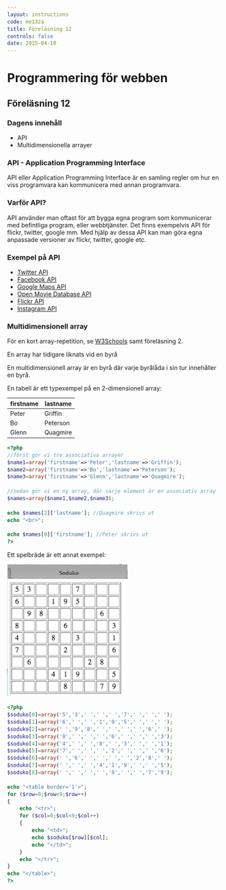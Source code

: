 ```yaml
---
layout: instructions
code: me132a
title: Föreläsning 12
controls: false
date: 2015-04-10
---
```


# Programmering för webben

## Föreläsning 12

### Dagens innehåll

- API
- Multidimensionella arrayer

### API - Application Programming Interface

API eller Application Programming Interface är en samling regler om hur en viss programvara kan kommunicera med annan programvara.

### Varför API?

API använder man oftast för att bygga egna program som kommunicerar med befintliga program, eller webbtjänster. Det finns exempelvis API för flickr, twitter, google mm. Med hjälp av dessa API kan man göra egna anpassade versioner av flickr, twitter, google etc.

### Exempel på API

- [Twitter API](https://dev.twitter.com/rest/public)
- [Facebook API](https://developers.facebook.com)
- [Google Maps API](https://developers.google.com/maps/web/)
- [Open Movie Database API](http://www.omdbapi.com)
- [Flickr API](https://www.flickr.com/services/api/)
- [Instagram API](https://www.instagram.com/developer/)

### Multidimensionell array

För en kort array-repetition, se [W3Schools](http://www.w3schools.com/php/php_arrays.asp) samt föreläsning 2.

En array har tidigare liknats vid en byrå

En multidimensionell array är en byrå där varje byrålåda i sin tur innehåller en byrå.

En tabell är ett typexempel på en 2-dimensionell array:

firstname | lastname
--- | ---
Peter | Griffin
Bo | Peterson
Glenn | Quagmire

```php
<?php
//först gör vi tre associativa arrayer
$name1=array('firstname'=>'Peter','lastname'=>'Griffin');
$name2=array('firstname'=>'Bo','lastname'=>'Peterson');
$name3=array('firstname'=>'Glenn','lastname'=>'Quagmire');

//sedan gör vi en ny array, där varje element är en associativ array
$names=array($name1,$name2,$name3);

echo $names[2]['lastname']; //Quagmire skrivs ut
echo "<br>";

echo $names[0]['firstname']; //Peter skrivs ut
?>
```

Ett spelbräde är ett annat exempel:

![](im12/soduko.png)

```php
<?php
$soduko[0]=array('5','3',' ',' ',' ','7',' ',' ',' ');
$soduko[1]=array('6',' ',' ','1','9','5',' ',' ',' ');
$soduko[2]=array(' ','9','8',' ',' ',' ',' ','6',' ');
$soduko[3]=array('8',' ',' ',' ','6',' ',' ',' ','3');
$soduko[4]=array('4',' ',' ','8',' ','3',' ',' ','1');
$soduko[5]=array('7',' ',' ',' ','2',' ',' ',' ','6');
$soduko[6]=array(' ','6',' ',' ',' ',' ','2','8',' ');
$soduko[7]=array(' ',' ',' ','4','1','9',' ',' ','5');
$soduko[8]=array(' ',' ',' ',' ','8',' ',' ','7','9');

echo "<table border='1'>";
for ($row=0;$row<9;$row++) 
{
	echo "<tr>";
	for ($col=0;$col<9;$col++)
	{
		echo "<td>";
		echo $soduko[$row][$col];
		echo "</td>";
	}
	echo "</tr>";
}
echo "</table>";
?>
```


